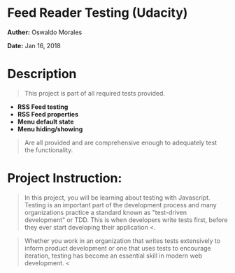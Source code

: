 # Feed Reader Testing (Udacity)

**Auther:** Oswaldo Morales

**Date:** Jan 16, 2018

#

# Description

> This project is part of all required tests provided.

  - **RSS Feed testing**
  - **RSS Feed properties**
  - **Menu default state**
  - **Menu hiding/showing**

> Are all provided and are comprehensive enough to adequately test the functionality.

#

# Project Instruction:

> In this project, you will be learning about testing with Javascript. Testing is an important part of the development process and many organizations practice a standard known as "test-driven development" or TDD. This is when developers write tests first, before they ever start developing their application <.

> Whether you work in an organization that writes tests extensively to inform product development or one that uses tests to encourage iteration, testing has become an essential skill in modern web development. <

